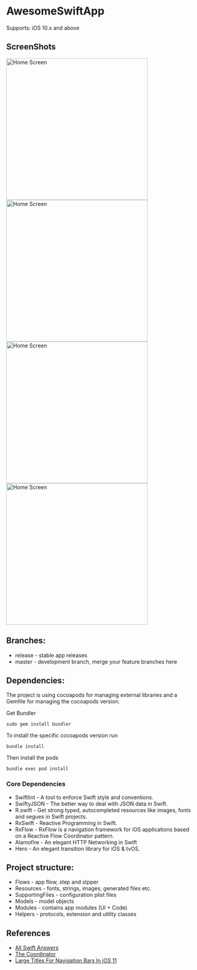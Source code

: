 # AwesomeSwiftApp

Supports: iOS 10.x and above

## ScreenShots
<img src="AwesomeSwiftApp/Resources/Images/Login Screen.png" width="375px" alt="Home Screen">
<img src="AwesomeSwiftApp/Resources/Images/Home Screen.png" width="375px" alt="Home Screen">
<img src="AwesomeSwiftApp/Resources/Images/Featured Screen.png" width="375px" alt="Home Screen">
<img src="AwesomeSwiftApp/Resources/Images/Demo Detail Screen.png" width="375px" alt="Home Screen">

## Branches:

* release - stable app releases
* master - development branch, merge your feature branches here

## Dependencies:

The project is using cocoapods for managing external libraries and a Gemfile for managing the cocoapods version.

Get Bundler

```
sudo gem install bundler
```

To install the specific cocoapods version run

```
bundle install
```

Then install the pods

```
bundle exec pod install
```

### Core Dependencies

* Swiftlint - A tool to enforce Swift style and conventions.
* SwiftyJSON - The better way to deal with JSON data in Swift.
* R.swift - Get strong typed, autocompleted resources like images, fonts and segues in Swift projects.
* RxSwift - Reactive Programming in Swift.
* RxFlow - RxFlow is a navigation framework for iOS applications based on a Reactive Flow Coordinator pattern.
* Alamofire - An elegant HTTP Networking in Swift
* Hero - An elegant transition library for iOS & tvOS.

## Project structure:

* Flows - app flow, step and stpper
* Resources - fonts, strings, images, generated files etc.
* SupportingFiles - configuration plist files
* Models - model objects
* Modules - contains app modules (UI + Code)
* Helpers - protocols, extension and utility classes

## References
* [All Swift Answers](https://www.codegrepper.com/code-examples/swift)
* [The Coordinator](https://khanlou.com/2015/01/the-coordinator/)
* [Large Titles For Navigation Bars In iOS 11](https://chariotsolutions.com/blog/post/large-titles-ios-11/)
